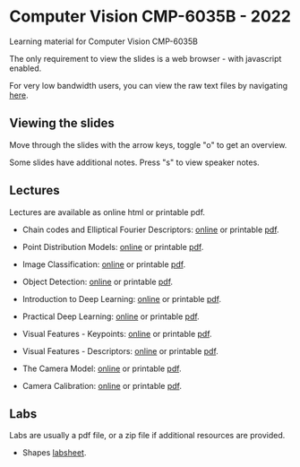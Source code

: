 # Computer Vision CMP-6035B - 2022

Learning material for Computer Vision CMP-6035B

The only requirement to view the slides is a web browser - with javascript enabled.

For very low bandwidth users, you can view the raw text files
by navigating [here](https://github.com/uea-teaching/computer-vision-2022).

## Viewing the slides

Move through the slides with the arrow keys, toggle "o" to get an overview.

Some slides have additional notes. Press "s" to view speaker notes.

## Lectures

Lectures are available as online html or printable pdf.

- Chain codes and Elliptical Fourier Descriptors: [online](lectures/shapes-01.html)
  or printable [pdf](lectures/shapes-01.bmr.pdf).

- Point Distribution Models: [online](lectures/shapes-02.html)
  or printable [pdf](lectures/shapes-02.bmr.pdf).

- Image Classification: [online](lectures/image-classification.html)
  or printable [pdf](lectures/image-classification.bmr.pdf).

- Object Detection: [online](lectures/object-detection.html)
  or printable [pdf](lectures/object-detection.bmr.pdf).

- Introduction to Deep Learning: [online](lectures/deep-learning-01.html)
  or printable [pdf](lectures/deep-learning-01.bmr.pdf).

- Practical Deep Learning: [online](lectures/deep-learning-02.html)
  or printable [pdf](lectures/deep-learning-02.bmr.pdf).

- Visual Features - Keypoints: [online](lectures/features-keypoints.html)
  or printable [pdf](lectures/features-keypoints.bmr.pdf).

- Visual Features - Descriptors: [online](lectures/features-descriptors.html)
  or printable [pdf](lectures/features-descriptors.bmr.pdf).

- The Camera Model: [online](lectures/camera-model.html)
  or printable [pdf](lectures/camera-model.bmr.pdf).

- Camera Calibration: [online](lectures/camera-calibration.html)
  or printable [pdf](lectures/camera-calibration.bmr.pdf).

## Labs

Labs are usually a pdf file, or a zip file if additional resources are provided.

- Shapes [labsheet](labs/shapes.lab.pdf).
